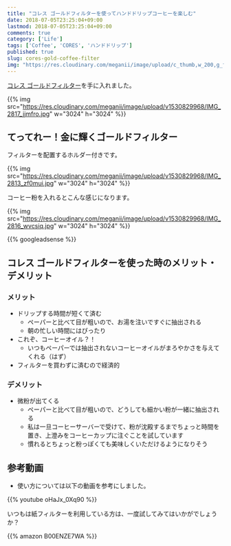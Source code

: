 ```yaml
---
title: "コレス ゴールドフィルターを使ってハンドドリップコーヒーを楽しむ"
date: 2018-07-05T23:25:04+09:00
lastmod: 2018-07-05T23:25:04+09:00
comments: true
category: ['Life']
tags: ['Coffee', 'CORES', 'ハンドドリップ']
published: true
slug: cores-gold-coffee-filter
img: "https://res.cloudinary.com/meganii/image/upload/c_thumb,w_200,g_face/v1530829968/IMG_2817_jjmfro.jpg"
---
```


[コレス ゴールドフィルター](https://amzn.to/2u7Q24D)を手に入れました。

{{% img src="https://res.cloudinary.com/meganii/image/upload/v1530829968/IMG_2817_jjmfro.jpg" w="3024" h="3024" %}}

## てってれー！金に輝くゴールドフィルター

フィルターを配置するホルダー付きです。

{{% img src="https://res.cloudinary.com/meganii/image/upload/v1530829968/IMG_2813_zf0mui.jpg" w="3024" h="3024" %}}

コーヒー粉を入れるとこんな感じになります。

{{% img src="https://res.cloudinary.com/meganii/image/upload/v1530829968/IMG_2816_wvcsiq.jpg" w="3024" h="3024" %}}



<!--more-->
{{% googleadsense %}}

## コレス ゴールドフィルターを使った時のメリット・デメリット
### メリット

- ドリップする時間が短くて済む
  - ペーパーと比べて目が粗いので、お湯を注いですぐに抽出される
  - 朝の忙しい時間にはぴったり
- これぞ、コーヒーオイル？！
  - いつもペーパーでは抽出されないコーヒーオイルがまろやかさを与えてくれる（はず）
- フィルターを買わずに済むので経済的

### デメリット
- 微粉が出てくる
  - ペーパーと比べて目が粗いので、どうしても細かい粉が一緒に抽出される
  - 私は一旦コーヒーサーバーで受けて、粉が沈殿するまでちょっと時間を置き、上澄みをコーヒーカップに注ぐことを試しています
  - 慣れるとちょっと粉っぽくても美味しくいただけるようになりそう

## 参考動画

- 使い方については以下の動画を参考にしました。

{{% youtube oHaJx_0Xq90 %}}

いつもは紙フィルターを利用している方は、一度試してみてはいかがでしょうか？

{{% amazon B00ENZE7WA %}}